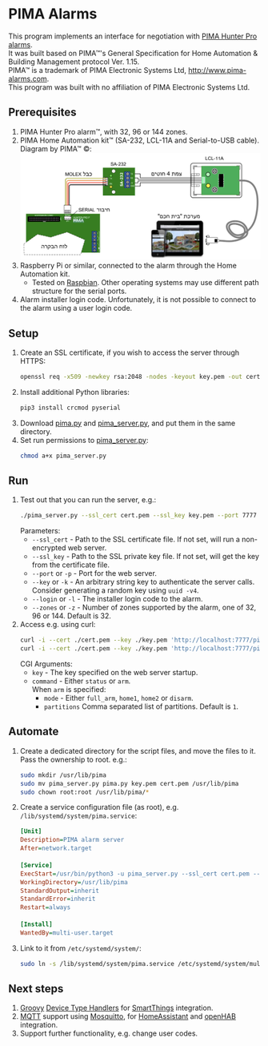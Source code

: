 # PIMA Alarms

This program implements an interface for negotiation with [PIMA Hunter Pro alarms](https://www.pima-alarms.com/our-products/hunter-pro-series/).  
It was built based on PIMA&trade;'s General Specification for Home Automation &
Building Management protocol Ver. 1.15.  
PIMA&trade; is a trademark of PIMA Electronic Systems Ltd, http://www.pima-alarms.com.  
This program was built with no affiliation of PIMA Electronic Systems Ltd.

## Prerequisites
1. PIMA Hunter Pro alarm&trade;, with 32, 96 or 144 zones.
1. PIMA Home Automation kit&trade; (SA-232, LCL-11A and Serial-to-USB cable).  
   Diagram by PIMA&trade; &copy;:
   ![Diagram by PIMA&trade; &copy;](home_automation_kit.png)
1. Raspberry Pi or similar, connected to the alarm through the Home Automation kit.
   - Tested on [Raspbian](https://www.raspberrypi.org/downloads/raspbian/). Other operating systems
     may use different path structure for the serial ports.
1. Alarm installer login code. Unfortunately, it is not possible to connect to the alarm using a user login code.

## Setup
1. Create an SSL certificate, if you wish to access the server through HTTPS:
   ```bash
   openssl req -x509 -newkey rsa:2048 -nodes -keyout key.pem -out cert.pem -days 365
   ```
1. Install additional Python libraries:
   ```bash
   pip3 install crcmod pyserial
   ```
1. Download [pima.py](pima.py) and [pima_server.py](pima_server.py), and put them in the same directory.
1. Set run permissions to [pima_server.py](pima_server.py):
   ```bash
   chmod a+x pima_server.py
   ```
## Run
1. Test out that you can run the server, e.g.:
   ```bash
   ./pima_server.py --ssl_cert cert.pem --ssl_key key.pem --port 7777 --key my_random_key --login 000000 --zones 32
   ```
   Parameters:
   - `--ssl_cert` - Path to the SSL certificate file. If not set, will run a non-encrypted web server.
   - `--ssl_key` - Path to the SSL private key file. If not set, will get the key from the certificate file.
   - `--port` or `-p` - Port for the web server.
   - `--key` or `-k` - An arbitrary string key to authenticate the server calls.  
     Consider generating a random key using `uuid -v4`.
   - `--login` or `-l` - The installer login code to the alarm.
   - `--zones` or `-z` - Number of zones supported by the alarm, one of 32, 96 or 144. Default is 32.
1. Access e.g. using curl:
   ```bash
   curl -i --cert ./cert.pem --key ./key.pem 'http://localhost:7777/pima?key=my_random_key&command=status'
   curl -i --cert ./cert.pem --key ./key.pem 'http://localhost:7777/pima?key=my_random_key&command=arm&mode=home1&partitions=1'
   ```
   CGI Arguments:
   - `key` - The key specified on the web server startup.
   - `command` - Either `status` or `arm`.  
      When `arm` is specified:
      - `mode` - Either `full_arm`, `home1`, `home2` or `disarm`.
      - `partitions` Comma separated list of partitions. Default is `1`.
## Automate
1. Create a dedicated directory for the script files, and move the files to it.
   Pass the ownership to root. e.g.:
   ```bash
   sudo mkdir /usr/lib/pima
   sudo mv pima_server.py pima.py key.pem cert.pem /usr/lib/pima
   sudo chown root:root /usr/lib/pima/*
   ```
1. Create a service configuration file (as root), e.g. `/lib/systemd/system/pima.service`:
   ```INI
   [Unit]
   Description=PIMA alarm server
   After=network.target

   [Service]
   ExecStart=/usr/bin/python3 -u pima_server.py --ssl_cert cert.pem --ssl_key key.pem --port 7777 --key my_random_key --login 000000 --zones 32
   WorkingDirectory=/usr/lib/pima
   StandardOutput=inherit
   StandardError=inherit
   Restart=always

   [Install]
   WantedBy=multi-user.target
   ```
1. Link to it from `/etc/systemd/system/`:
   ```bash
   sudo ln -s /lib/systemd/system/pima.service /etc/systemd/system/multi-user.target.wants/pima.service
   ```
## Next steps
1. [Groovy](http://groovy-lang.org/) [Device Type Handlers](https://docs.smartthings.com/en/latest/device-type-developers-guide/) for [SmartThings](https://www.smartthings.com/) integration.
1. [MQTT](http://en.wikipedia.org/wiki/Mqtt) support using [Mosquitto](http://mosquitto.org/), for [HomeAssistant](https://www.home-assistant.io/) and [openHAB](https://www.openhab.org/) integration.
1. Support further functionality, e.g. change user codes.
